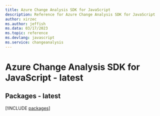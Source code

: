 ```yaml
---
title: Azure Change Analysis SDK for JavaScript
description: Reference for Azure Change Analysis SDK for JavaScript
author: xirzec
ms.author: jeffish
ms.data: 03/17/2023
ms.topic: reference
ms.devlang: javascript
ms.service: changeanalysis
---
```

# Azure Change Analysis SDK for JavaScript - latest
## Packages - latest
[!INCLUDE [packages](change-analysis-index.md)]